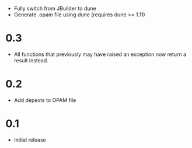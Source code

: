 * Fully switch from JBuilder to dune
* Generate .opam file using dune (requires dune >= 1.11)

0.3
===
* All functions that previously may have raised
  an exception now return a result instead.

0.2
===
* Add depexts to OPAM file

0.1
===
* Initial release
